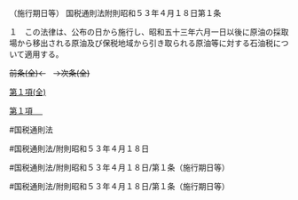 （施行期日等）
国税通則法附則昭和５３年４月１８日第１条

１　この法律は、公布の日から施行し、昭和五十三年六月一日以後に原油の採取場から移出される原油及び保税地域から引き取られる原油等に対する石油税について適用する。

~~前条(全)←~~　~~→次条(全)~~

[第１項(全)](国税通則法＿＿＿＿附則昭和５３年４月１８日第１条第１項_.md)  

[第１項 　 ](国税通則法＿＿＿＿附則昭和５３年４月１８日第１条第１項.md)  

#国税通則法

#国税通則法/附則昭和５３年４月１８日

#国税通則法/附則昭和５３年４月１８日/第１条（施行期日等）

#国税通則法/附則昭和５３年４月１８日/第１条（施行期日等）

